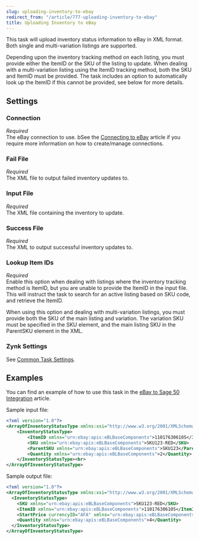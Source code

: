 ```yaml
---
slug: uploading-inventory-to-ebay
redirect_from: "/article/777-uploading-inventory-to-ebay"
title: Uploading Inventory to eBay
---
```

This task will upload inventory status information to eBay in XML format. Both single and multi-variation listings are supported.

Depending upon the inventory tracking method on each listing, you must provide either the ItemID or the SKU of the listing to update. When dealing with a multi-variation listing using the ItemID tracking method, both the SKU and ItemID must be provided. The task includes an option to automatically look up the ItemID if this cannot be provided, see below for more details.

## Settings
### Connection
_Required_  
The eBay connection to use. bSee the [Connecting to eBay](connecting-to-ebay) article if you require more information on how to create/manage connections.

### Fail File
_Required_  
The XML file to output failed inventory updates to.

### Input File
_Required_  
The XML file containing the inventory to update.

### Success File
_Required_  
The XML to output successful inventory updates to.

### Lookup Item IDs
_Required_  
Enable this option when dealing with listings where the inventory tracking method is ItemID, but you are unable to provide the ItemID in the input file. This will instruct the task to search for an active listing based on SKU code, and retrieve the ItemID.

When using this option and dealing with multi-variation listings, you must provide both the SKU of the main listing and variation. The variation SKU must be specified in the SKU element, and the main listing SKU in the ParentSKU element in the XML.

### Zynk Settings
See [Common Task Settings](common-task-settings).

## Examples
You can find an example of how to use this task in the [eBay to Sage 50 Integration](ebay-to-sage-to-uk-integration) article.

Sample input file:
```xml
<?xml version="1.0"?>
<ArrayOfInventoryStatusType xmlns:xsi="http://www.w3.org/2001/XMLSchema-instance" xmlns:xsd="http://www.w3.org/2001/XMLSchema">
    <InventoryStatusType>
        <ItemID xmlns="urn:ebay:apis:eBLBaseComponents">110176306105</ItemID>
        <SKU xmlns="urn:ebay:apis:eBLBaseComponents">SKU123-RED</SKU>
        <ParentSKU xmlns="urn:ebay:apis:eBLBaseComponents">SKU123</ParentSKU><!-- Used in conjunction with the Lookup Item IDs setting. Must be provided when dealing with a multi-variation listing -->
        <Quantity xmlns="urn:ebay:apis:eBLBaseComponents">2</Quantity>
    </InventoryStatusType><br>
</ArrayOfInventoryStatusType>
```

Sample output file:

```xml
<?xml version="1.0"?>
<ArrayOfInventoryStatusType xmlns:xsi="http://www.w3.org/2001/XMLSchema-instance" xmlns:xsd="http://www.w3.org/2001/XMLSchema">
  <InventoryStatusType>
    <SKU xmlns="urn:ebay:apis:eBLBaseComponents">SKU123-RED</SKU>
    <ItemID xmlns="urn:ebay:apis:eBLBaseComponents">110176306105</ItemID>
    <StartPrice currencyID="AFA" xmlns="urn:ebay:apis:eBLBaseComponents">25</StartPrice>
    <Quantity xmlns="urn:ebay:apis:eBLBaseComponents">4</Quantity>
  </InventoryStatusType>
</ArrayOfInventoryStatusType>
```
